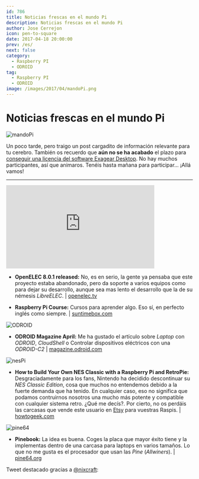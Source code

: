 ```yaml
---
id: 786
title: Noticias frescas en el mundo Pi
description: Noticias frescas en el mundo Pi
author: Jose Cerrejon
icon: pen-to-square
date: 2017-04-18 20:00:00
prev: /es/
next: false
category:
  - Raspberry PI
  - ODROID
tag:
  - Raspberry PI
  - ODROID
image: /images/2017/04/mandoPi.png
---
```


# Noticias frescas en el mundo Pi

![mandoPi](/images/2017/04/mandoPi.png)

Un poco tarde, pero traigo un post cargadito de información relevante para tu cerebro. También os recuerdo que **aún no se ha acabado** el plazo para [conseguir una licencia del software Exagear Desktop](/post.php?id=782). No hay muchos participantes, así que animaros. Tenéis hasta mañana para participar... ¡Allá vamos!

- - -
<iframe width="400" height="225" src="https://www.youtube.com/embed/xiQX0YXYuqU?rel=0" frameborder="0" allowfullscreen></iframe>

* **OpenELEC 8.0.1 released:** No, es en serio, la gente ya pensaba que este proyecto estaba abandonado, pero da soporte a varios equipos como para dejar su desarrollo, aunque sea mas lento el desarrollo que la de su némesis *LibreELEC*. | [openelec.tv](http://openelec.tv/news/22-releases/184-stable-openelec-8-0-released)

* **Raspberry Pi Course:** Cursos para aprender algo. Eso sí, en perfecto inglés como siempre. | [suntimebox.com](http://www.suntimebox.com/raspberry-pi-tutorial-course/)

![ODROID](http://u75174878@misapuntesde.com/images/2017/04/odroid_mag.jpg)

* **ODROID Magazine April:** Me ha gustado el artículo sobre *Laptop* con *ODROID*, *CloudShell* o Controlar dispositivos eléctricos con una *ODROID-C2* | [magazine.odroid.com](http://magazine.odroid.com/201704)

![nesPi](/images/2017/04/nesPi.png)

* **How to Build Your Own NES Classic with a Raspberry Pi and RetroPie:** Desgraciadamente para los fans, Nintendo ha decidido descontinuar su *NES Classic Edition*, cosa que muchos no entendemos debido a la fuerte demanda que ha tenido. En cualquier caso, eso no significa que podamos contruirnos nosotros una mucho más potente y compatible con cualquier sistema retro. ¿Qué me decís?. Por cierto, no os perdáis las carcasas que vende este usuario en [Etsy](https://www.etsy.com/shop/Fynsya?ref=l2-shopheader-name) para vuestras Raspis. | [howtogeek.com](https://www.howtogeek.com/286842/how-to-build-your-own-nes-classic-with-a-raspberry-pi-and-retropie)

![pine64](/images/2017/04/pine64.png)

* **Pinebook:** La idea es buena. Coges la placa que mayor éxito tiene y la implementas dentro de una carcasa para laptops en varios tamaños. Lo que no me gusta es el procesador que usan las *Pine* (*Allwiners*). | [pine64.org](https://www.pine64.org/?page_id=3707)

Tweet destacado gracias a [@nixcraft](https://twitter.com/nixcraft/):


